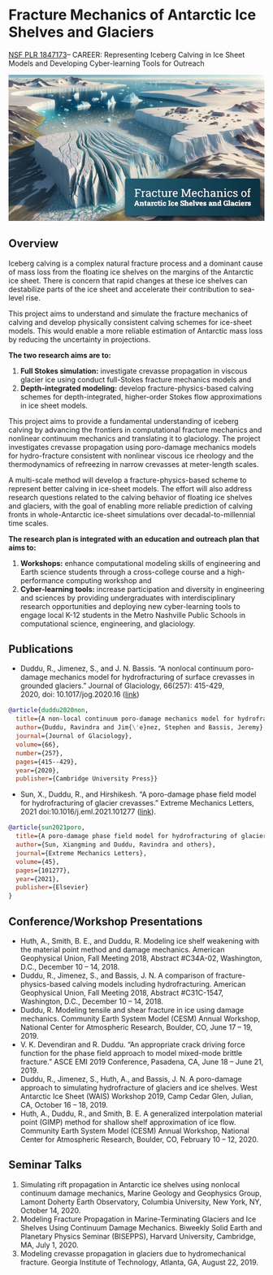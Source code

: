 # Fracture Mechanics of Antarctic Ice Shelves and Glaciers
[NSF PLR 1847173](https://my.vanderbilt.edu/cpml/research/nsf-plr-1847173/)– CAREER: Representing Iceberg Calving in Ice Sheet Models and Developing Cyber-learning Tools for Outreach

![](attachments/Artboard1.png)
## Overview
Iceberg calving is a complex natural fracture process and a dominant cause of mass loss from the floating ice shelves on the margins of the Antarctic ice sheet. There is concern that rapid changes at these ice shelves can destabilize parts of the ice sheet and accelerate their contribution to sea-level rise. 

This project aims to understand and simulate the fracture mechanics of calving and develop physically consistent calving schemes for ice-sheet models. This would enable a more reliable estimation of Antarctic mass loss by reducing the uncertainty in projections. 

**The two research aims are to:**

1. **Full Stokes simulation:** investigate crevasse propagation in viscous glacier ice using conduct full-Stokes fracture mechanics models and
2. **Depth-integrated modeling:** develop fracture-physics-based calving schemes for depth-integrated, higher-order Stokes flow approximations in ice sheet models.

This project aims to provide a fundamental understanding of iceberg calving by advancing the frontiers in computational fracture mechanics and nonlinear continuum mechanics and translating it to glaciology. The project investigates crevasse propagation using poro-damage mechanics models for hydro-fracture consistent with nonlinear viscous ice rheology and the thermodynamics of refreezing in narrow crevasses at meter-length scales. 

A multi-scale method will develop a fracture-physics-based scheme to represent better calving in ice-sheet models. The effort will also address research questions related to the calving behavior of floating ice shelves and glaciers, with the goal of enabling more reliable prediction of calving fronts in whole-Antarctic ice-sheet simulations over decadal-to-millennial time scales.

**The research plan is integrated with an education and outreach plan that aims to:**

1. **Workshops:** enhance computational modeling skills of engineering and Earth science students through a cross-college course and a high-performance computing workshop and
2. **Cyber-learning tools:** increase participation and diversity in engineering and sciences by providing undergraduates with interdisciplinary research opportunities and deploying new cyber-learning tools to engage local K-12 students in the Metro Nashville Public Schools in computational science, engineering, and glaciology.

## Publications
- Duddu, R., Jimenez, S., and J. N. Bassis. “A nonlocal continuum poro-damage mechanics model for hydrofracturing of surface crevasses in grounded glaciers.” Journal of Glaciology, 66(257): 415-429, 2020, doi: 10.1017/jog.2020.16 ([link](http://dx.doi.org/10.1017/jog.2020.16))
```bibtex
@article{duddu2020non,
  title={A non-local continuum poro-damage mechanics model for hydrofracturing of surface crevasses in grounded glaciers},
  author={Duddu, Ravindra and Jim{\'e}nez, Stephen and Bassis, Jeremy},
  journal={Journal of Glaciology},
  volume={66},
  number={257},
  pages={415--429},
  year={2020},
  publisher={Cambridge University Press}}
```

- Sun, X., Duddu, R., and Hirshikesh. “A poro-damage phase field model for hydrofracturing of glacier crevasses.” Extreme Mechanics Letters, 2021 doi:10.1016/j.eml.2021.101277 ([link](https://doi.org/10.1016/j.eml.2021.101277)).
```bibtex
@article{sun2021poro,
  title={A poro-damage phase field model for hydrofracturing of glacier crevasses},
  author={Sun, Xiangming and Duddu, Ravindra and others},
  journal={Extreme Mechanics Letters},
  volume={45},
  pages={101277},
  year={2021},
  publisher={Elsevier}
}
```

## Conference/Workshop Presentations
- Huth, A., Smith, B. E., and Duddu, R. Modeling ice shelf weakening with the material point method and damage mechanics. American Geophysical Union, Fall Meeting 2018, Abstract #C34A-02, Washington, D.C., December 10 – 14, 2018.
- Duddu, R., Jimenez, S., and Bassis, J. N. A comparison of fracture-physics-based calving models including hydrofracturing. American Geophysical Union, Fall Meeting 2018, Abstract #C31C-1547, Washington, D.C., December 10 – 14, 2018.
- Duddu, R. Modeling tensile and shear fracture in ice using damage mechanics. Community Earth System Model (CESM) Annual Workshop, National Center for Atmospheric Research, Boulder, CO, June 17 – 19, 2019.
- V. K. Devendiran and R. Duddu. “An appropriate crack driving force function for the phase field approach to model mixed-mode brittle fracture.” ASCE EMI 2019 Conference, Pasadena, CA, June 18 – June 21, 2019.
- Duddu, R., Jimenez, S., Huth, A., and Bassis, J. N. A poro-damage approach to simulating hydrofracture of glaciers and ice shelves. West Antarctic Ice Sheet (WAIS) Workshop 2019, Camp Cedar Glen, Julian, CA, October 16 – 18, 2019.
- Huth, A., Duddu, R., and Smith, B. E. A generalized interpolation material point (GIMP) method for shallow shelf approximation of ice flow. Community Earth System Model (CESM) Annual Workshop, National Center for Atmospheric Research, Boulder, CO, February 10 – 12, 2020.

## Seminar Talks

1. Simulating rift propagation in Antarctic ice shelves using nonlocal continuum damage mechanics, Marine Geology and Geophysics Group, Lamont Doherty Earth Observatory, Columbia University, New York, NY, October 14, 2020.
2. Modeling Fracture Propagation in Marine-Terminating Glaciers and Ice Shelves Using Continuum Damage Mechanics. Biweekly Solid Earth and Planetary Physics Seminar (BISEPPS), Harvard University, Cambridge, MA, July 1, 2020.
3. Modeling crevasse propagation in glaciers due to hydromechanical fracture. Georgia Institute of Technology, Atlanta, GA, August 22, 2019.

